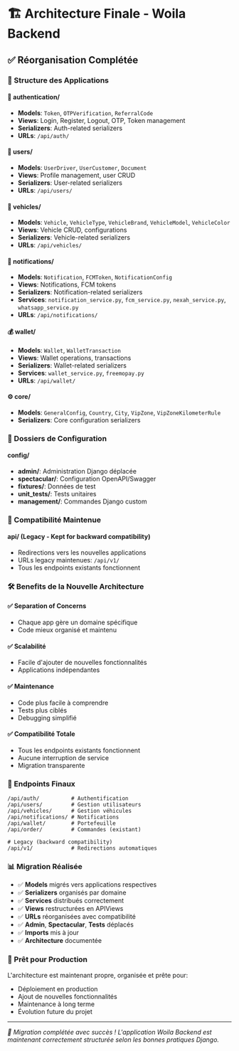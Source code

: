 # 🏗️ Architecture Finale - Woila Backend

## ✅ Réorganisation Complétée

### 📁 Structure des Applications

#### **🔐 authentication/**
- **Models**: `Token`, `OTPVerification`, `ReferralCode`
- **Views**: Login, Register, Logout, OTP, Token management
- **Serializers**: Auth-related serializers
- **URLs**: `/api/auth/`

#### **👥 users/**  
- **Models**: `UserDriver`, `UserCustomer`, `Document`
- **Views**: Profile management, user CRUD
- **Serializers**: User-related serializers
- **URLs**: `/api/users/`

#### **🚗 vehicles/**
- **Models**: `Vehicle`, `VehicleType`, `VehicleBrand`, `VehicleModel`, `VehicleColor` 
- **Views**: Vehicle CRUD, configurations
- **Serializers**: Vehicle-related serializers
- **URLs**: `/api/vehicles/`

#### **🔔 notifications/**
- **Models**: `Notification`, `FCMToken`, `NotificationConfig`
- **Views**: Notifications, FCM tokens
- **Serializers**: Notification-related serializers
- **Services**: `notification_service.py`, `fcm_service.py`, `nexah_service.py`, `whatsapp_service.py`
- **URLs**: `/api/notifications/`

#### **💰 wallet/**
- **Models**: `Wallet`, `WalletTransaction`
- **Views**: Wallet operations, transactions
- **Serializers**: Wallet-related serializers
- **Services**: `wallet_service.py`, `freemopay.py`
- **URLs**: `/api/wallet/`

#### **⚙️ core/**
- **Models**: `GeneralConfig`, `Country`, `City`, `VipZone`, `VipZoneKilometerRule`
- **Serializers**: Core configuration serializers

### 📁 Dossiers de Configuration

#### **config/**
- **admin/**: Administration Django déplacée
- **spectacular/**: Configuration OpenAPI/Swagger
- **fixtures/**: Données de test
- **unit_tests/**: Tests unitaires
- **management/**: Commandes Django custom

### 🔄 Compatibilité Maintenue

#### **api/** (Legacy - Kept for backward compatibility)
- Redirections vers les nouvelles applications
- URLs legacy maintenues: `/api/v1/`
- Tous les endpoints existants fonctionnent

### 🛠️ Benefits de la Nouvelle Architecture

#### ✅ **Separation of Concerns**
- Chaque app gère un domaine spécifique
- Code mieux organisé et maintenu

#### ✅ **Scalabilité**
- Facile d'ajouter de nouvelles fonctionnalités
- Applications indépendantes

#### ✅ **Maintenance**  
- Code plus facile à comprendre
- Tests plus ciblés
- Debugging simplifié

#### ✅ **Compatibilité Totale**
- Tous les endpoints existants fonctionnent
- Aucune interruption de service
- Migration transparente

### 🎯 Endpoints Finaux

```
/api/auth/          # Authentification
/api/users/         # Gestion utilisateurs  
/api/vehicles/      # Gestion véhicules
/api/notifications/ # Notifications
/api/wallet/        # Portefeuille
/api/order/         # Commandes (existant)

# Legacy (backward compatibility)
/api/v1/            # Redirections automatiques
```

### 📊 Migration Réalisée

- ✅ **Models** migrés vers applications respectives
- ✅ **Serializers** organisés par domaine
- ✅ **Services** distribués correctement
- ✅ **Views** restructurées en APIViews
- ✅ **URLs** réorganisées avec compatibilité
- ✅ **Admin**, **Spectacular**, **Tests** déplacés
- ✅ **Imports** mis à jour
- ✅ **Architecture** documentée

### 🚀 Prêt pour Production

L'architecture est maintenant propre, organisée et prête pour:
- Déploiement en production
- Ajout de nouvelles fonctionnalités  
- Maintenance à long terme
- Évolution future du projet

---

*🎉 Migration complétée avec succès ! L'application Woila Backend est maintenant correctement structurée selon les bonnes pratiques Django.*